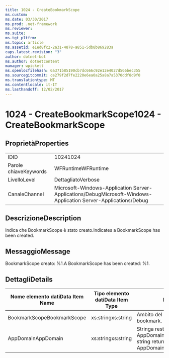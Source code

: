 ```yaml
---
title: 1024 - CreateBookmarkScope
ms.custom: 
ms.date: 03/30/2017
ms.prod: .net-framework
ms.reviewer: 
ms.suite: 
ms.tgt_pltfrm: 
ms.topic: article
ms.assetid: e1ed8fc2-2a31-4878-a851-5db8b869283a
caps.latest.revision: "3"
author: dotnet-bot
ms.author: dotnetcontent
manager: wpickett
ms.openlocfilehash: 6a371b85190cb7dc666c92e12e4027d566bec355
ms.sourcegitcommit: ce279f2d7fe2220e6ea0a25a8a7a5370ddf8d9f0
ms.translationtype: MT
ms.contentlocale: it-IT
ms.lasthandoff: 12/02/2017
---
```

# <a name="1024---createbookmarkscope"></a><span data-ttu-id="15f31-102">1024 - CreateBookmarkScope</span><span class="sxs-lookup"><span data-stu-id="15f31-102">1024 - CreateBookmarkScope</span></span>
## <a name="properties"></a><span data-ttu-id="15f31-103">Proprietà</span><span class="sxs-lookup"><span data-stu-id="15f31-103">Properties</span></span>  
  
|||  
|-|-|  
|<span data-ttu-id="15f31-104">ID</span><span class="sxs-lookup"><span data-stu-id="15f31-104">ID</span></span>|<span data-ttu-id="15f31-105">1024</span><span class="sxs-lookup"><span data-stu-id="15f31-105">1024</span></span>|  
|<span data-ttu-id="15f31-106">Parole chiave</span><span class="sxs-lookup"><span data-stu-id="15f31-106">Keywords</span></span>|<span data-ttu-id="15f31-107">WFRuntime</span><span class="sxs-lookup"><span data-stu-id="15f31-107">WFRuntime</span></span>|  
|<span data-ttu-id="15f31-108">Livello</span><span class="sxs-lookup"><span data-stu-id="15f31-108">Level</span></span>|<span data-ttu-id="15f31-109">Dettagliato</span><span class="sxs-lookup"><span data-stu-id="15f31-109">Verbose</span></span>|  
|<span data-ttu-id="15f31-110">Canale</span><span class="sxs-lookup"><span data-stu-id="15f31-110">Channel</span></span>|<span data-ttu-id="15f31-111">Microsoft-Windows-Application Server-Applications/Debug</span><span class="sxs-lookup"><span data-stu-id="15f31-111">Microsoft-Windows-Application Server-Applications/Debug</span></span>|  
  
## <a name="description"></a><span data-ttu-id="15f31-112">Descrizione</span><span class="sxs-lookup"><span data-stu-id="15f31-112">Description</span></span>  
 <span data-ttu-id="15f31-113">Indica che BookmarkScope è stato creato.</span><span class="sxs-lookup"><span data-stu-id="15f31-113">Indicates a BookmarkScope has been created.</span></span>  
  
## <a name="message"></a><span data-ttu-id="15f31-114">Messaggio</span><span class="sxs-lookup"><span data-stu-id="15f31-114">Message</span></span>  
 <span data-ttu-id="15f31-115">BookmarkScope creato: %1.</span><span class="sxs-lookup"><span data-stu-id="15f31-115">A BookmarkScope has been created: %1.</span></span>  
  
## <a name="details"></a><span data-ttu-id="15f31-116">Dettagli</span><span class="sxs-lookup"><span data-stu-id="15f31-116">Details</span></span>  
  
|<span data-ttu-id="15f31-117">Nome elemento dati</span><span class="sxs-lookup"><span data-stu-id="15f31-117">Data Item Name</span></span>|<span data-ttu-id="15f31-118">Tipo elemento dati</span><span class="sxs-lookup"><span data-stu-id="15f31-118">Data Item Type</span></span>|<span data-ttu-id="15f31-119">Descrizione</span><span class="sxs-lookup"><span data-stu-id="15f31-119">Description</span></span>|  
|--------------------|--------------------|-----------------|  
|<span data-ttu-id="15f31-120">BookmarkScope</span><span class="sxs-lookup"><span data-stu-id="15f31-120">BookmarkScope</span></span>|<span data-ttu-id="15f31-121">xs:string</span><span class="sxs-lookup"><span data-stu-id="15f31-121">xs:string</span></span>|<span data-ttu-id="15f31-122">Ambito del segnalibro.</span><span class="sxs-lookup"><span data-stu-id="15f31-122">The scope of the bookmark.</span></span>|  
|<span data-ttu-id="15f31-123">AppDomain</span><span class="sxs-lookup"><span data-stu-id="15f31-123">AppDomain</span></span>|<span data-ttu-id="15f31-124">xs:string</span><span class="sxs-lookup"><span data-stu-id="15f31-124">xs:string</span></span>|<span data-ttu-id="15f31-125">Stringa restituita da AppDomain.CurrentDomain.FriendlyName.</span><span class="sxs-lookup"><span data-stu-id="15f31-125">The string returned by AppDomain.CurrentDomain.FriendlyName.</span></span>|

